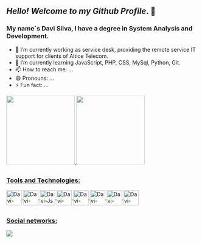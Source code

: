 ## *Hello! Welcome to my Github Profile*. 👋
### My name´s Davi Silva, I have a degree in System Analysis and Development. 


- 🔭 I’m currently working as service desk, providing the remote service IT support for clients of Altice Telecom.
- 🌱 I’m currently learning JavaScript, PHP, CSS, MySql, Python, Git.
- 📫 How to reach me: ...
- 😄 Pronouns: ...
- ⚡ Fun fact: ...


<div>
  <a href="https://github.com/davisilvarj">
  <img height="180em" src="https://github-readme-stats.vercel.app/api/top-langs/?username=davisilvarj&layout=compact&langs_count=7&theme=dark"/>
  <img height="180em" src="https://github-readme-stats.vercel.app/api?username=davisilvarj&show_icons=true&theme=dark&include_all_commits=true&count_private=true"/>
</div>

##
### Tools and Technologies:
<div> 
  <img src="https://cdn.jsdelivr.net/gh/devicons/devicon/icons/php/php-original.svg" width="40" height="40" alt="Davi-Php" align="center"/>  
  <img src="https://cdn.jsdelivr.net/gh/devicons/devicon/icons/html5/html5-original.svg" width="40" height="40" alt="Davi-Html" align="center"/>         
  <img src="https://cdn.jsdelivr.net/gh/devicons/devicon/icons/javascript/javascript-original.svg" width="40" height="40" alt="Davi-Js" align="center"/>
  <img src="https://cdn.jsdelivr.net/gh/devicons/devicon/icons/css3/css3-original.svg" width="40" height="40" alt="Davi-Css" align="center"/>
  <img src="https://cdn.jsdelivr.net/gh/devicons/devicon/icons/bootstrap/bootstrap-original.svg" width="40" height="40" alt="Davi-Bootstrap" align="center"/>
  <img src="https://cdn.jsdelivr.net/gh/devicons/devicon/icons/mysql/mysql-original-wordmark.svg" width="40" height="40" alt="Davi-Mysql" align="center"/>
  <img src="https://cdn.jsdelivr.net/gh/devicons/devicon/icons/git/git-original.svg" width="40" height="40" alt="Davi-Git" align="center"/>
  <img src="https://cdn.jsdelivr.net/gh/devicons/devicon/icons/github/github-original.svg" width="40" height="40" alt="Davi-Github" align="center"/>
</div> 
  
##
### Social networks:
<div>
  <a href="https://www.linkedin.com/in/davisilvainf/" target="_blank"><img src="https://img.shields.io/badge/-LinkedIn-%230077B5?style=for-the-badge&logo=linkedin&logoColor=white" target="_blank"></a>   
</div>
     
